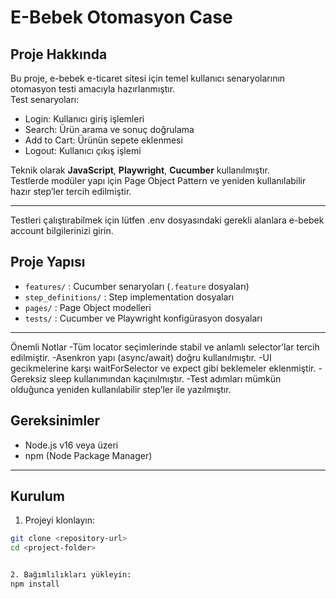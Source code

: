 # E-Bebek Otomasyon Case

## Proje Hakkında
Bu proje, e-bebek e-ticaret sitesi için temel kullanıcı senaryolarının otomasyon testi amacıyla hazırlanmıştır.  
Test senaryoları:  
- Login: Kullanıcı giriş işlemleri
- Search: Ürün arama ve sonuç doğrulama
- Add to Cart: Ürünün sepete eklenmesi
- Logout: Kullanıcı çıkış işlemi  

Teknik olarak **JavaScript**, **Playwright**, **Cucumber**  kullanılmıştır.  
Testlerde modüler yapı için Page Object Pattern ve yeniden kullanılabilir hazır step’ler tercih edilmiştir.

---

Testleri çalıştırabilmek için lütfen .env dosyasındaki gerekli alanlara e-bebek account bilgilerinizi girin.

## Proje Yapısı
- `features/` : Cucumber senaryoları (`.feature` dosyaları)  
- `step_definitions/` : Step implementation dosyaları  
- `pages/` : Page Object modelleri  
- `tests/` : Cucumber ve Playwright konfigürasyon dosyaları  

---
Önemli Notlar
-Tüm locator seçimlerinde stabil ve anlamlı selector’lar tercih edilmiştir.
-Asenkron yapı (async/await) doğru kullanılmıştır.
-UI gecikmelerine karşı waitForSelector ve expect gibi beklemeler eklenmiştir.
-Gereksiz sleep kullanımından kaçınılmıştır.
-Test adımları mümkün olduğunca yeniden kullanılabilir step’ler ile yazılmıştır.

## Gereksinimler
- Node.js v16 veya üzeri  
- npm (Node Package Manager)  

---

## Kurulum

1. Projeyi klonlayın:  
```bash
git clone <repository-url>
cd <project-folder>


2. Bağımlılıkları yükleyin:  
npm install
